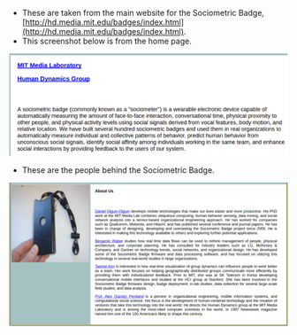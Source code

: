 * These are taken from the main website for the Sociometric Badge, [http://hd.media.mit.edu/badges/index.html](http://hd.media.mit.edu/badges/index.html).
* This screenshot below is from the home page.

![./20161019-1503-gmt+2-sociometric-badge-website-1.png](./20161019-1503-gmt+2-sociometric-badge-website-1.png)

* These are the people behind the Sociometric Badge.

![20161019-1503-gmt+2-sociometric-badge-website-2.png](20161019-1503-gmt+2-sociometric-badge-website-2.png)